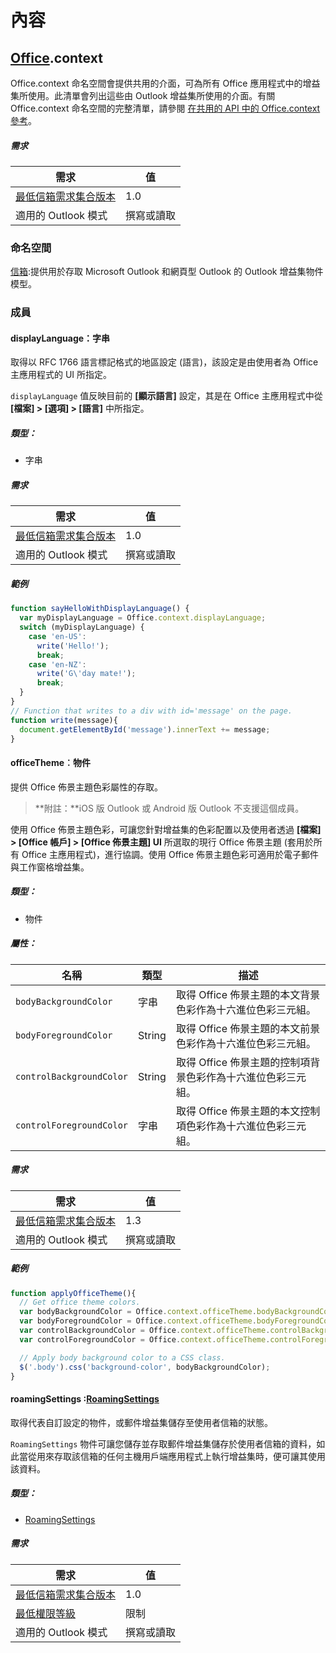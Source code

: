 

# <a name="context"></a>內容

## <a name="officeofficemdcontext"></a>[Office](Office.md).context

Office.context 命名空間會提供共用的介面，可為所有 Office 應用程式中的增益集所使用。此清單會列出這些由 Outlook 增益集所使用的介面。有關 Office.context 命名空間的完整清單，請參閱 [在共用的 API 中的 Office.context 參考](../shared/office.context.md)。

##### <a name="requirements"></a>需求

|需求| 值|
|---|---|
|[最低信箱需求集合版本](./tutorial-api-requirement-sets.md)| 1.0|
|適用的 Outlook 模式| 撰寫或讀取|

### <a name="namespaces"></a>命名空間

[信箱](Office.context.mailbox.md):提供用於存取 Microsoft Outlook 和網頁型 Outlook 的 Outlook 增益集物件模型。

### <a name="members"></a>成員

####  <a name="displaylanguage-string"></a>displayLanguage：字串

取得以 RFC 1766 語言標記格式的地區設定 (語言)，該設定是由使用者為 Office 主應用程式的 UI 所指定。

`displayLanguage` 值反映目前的 **[顯示語言]** 設定，其是在 Office 主應用程式中從 **[檔案] > [選項] > [語言]** 中所指定。

##### <a name="type"></a>類型：

*   字串

##### <a name="requirements"></a>需求

|需求| 值|
|---|---|
|[最低信箱需求集合版本](./tutorial-api-requirement-sets.md)| 1.0|
|適用的 Outlook 模式| 撰寫或讀取|

##### <a name="example"></a>範例

```js
function sayHelloWithDisplayLanguage() {
  var myDisplayLanguage = Office.context.displayLanguage;
  switch (myDisplayLanguage) {
    case 'en-US':
      write('Hello!');
      break;
    case 'en-NZ':
      write('G\'day mate!');
      break;
  }
}
// Function that writes to a div with id='message' on the page.
function write(message){
  document.getElementById('message').innerText += message;
}
```

####  <a name="officetheme-object"></a>officeTheme︰物件

提供 Office 佈景主題色彩屬性的存取。

> **附註：**iOS 版 Outlook 或 Android 版 Outlook 不支援這個成員。

使用 Office 佈景主題色彩，可讓您針對增益集的色彩配置以及使用者透過 **[檔案] > [Office 帳戶] > [Office 佈景主題] UI** 所選取的現行 Office 佈景主題 (套用於所有 Office 主應用程式)，進行協調。使用 Office 佈景主題色彩可適用於電子郵件與工作窗格增益集。

##### <a name="type"></a>類型：

*   物件

##### <a name="properties"></a>屬性：

|名稱| 類型	| 描述|
|---|---|---|
|`bodyBackgroundColor`| 字串|取得 Office 佈景主題的本文背景色彩作為十六進位色彩三元組。|
|`bodyForegroundColor`| String|取得 Office 佈景主題的本文前景色彩作為十六進位色彩三元組。|
|`controlBackgroundColor`| String|取得 Office 佈景主題的控制項背景色彩作為十六進位色彩三元組。|
|`controlForegroundColor`| 字串|取得 Office 佈景主題的本文控制項色彩作為十六進位色彩三元組。|

##### <a name="requirements"></a>需求

|需求| 值|
|---|---|
|[最低信箱需求集合版本](./tutorial-api-requirement-sets.md)| 1.3|
|適用的 Outlook 模式| 撰寫或讀取|

##### <a name="example"></a>範例

```js
function applyOfficeTheme(){
  // Get office theme colors.
  var bodyBackgroundColor = Office.context.officeTheme.bodyBackgroundColor;
  var bodyForegroundColor = Office.context.officeTheme.bodyForegroundColor;
  var controlBackgroundColor = Office.context.officeTheme.controlBackgroundColor
  var controlForegroundColor = Office.context.officeTheme.controlForegroundColor;

  // Apply body background color to a CSS class.
  $('.body').css('background-color', bodyBackgroundColor);
}
```

####  <a name="roamingsettings-roamingsettingsroamingsettingsmd"></a>roamingSettings :[RoamingSettings](RoamingSettings.md)

取得代表自訂設定的物件，或郵件增益集儲存至使用者信箱的狀態。

`RoamingSettings` 物件可讓您儲存並存取郵件增益集儲存於使用者信箱的資料，如此當從用來存取該信箱的任何主機用戶端應用程式上執行增益集時，便可讓其使用該資料。

##### <a name="type"></a>類型：

*   [RoamingSettings](RoamingSettings.md)

##### <a name="requirements"></a>需求

|需求| 值|
|---|---|
|[最低信箱需求集合版本](./tutorial-api-requirement-sets.md)| 1.0|
|[最低權限等級](../../docs/outlook/understanding-outlook-add-in-permissions.md)| 限制|
|適用的 Outlook 模式| 撰寫或讀取|
